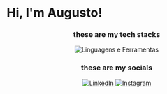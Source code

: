 # Hi, I'm Augusto!



<div align="center">
  <h3>these are my tech stacks</h3>
  <img src="https://skillicons.dev/icons?i=html,css,js,react,java,spring,py,nodejs,cpp,cs,linux,bash,git,github" alt="Linguagens e Ferramentas"/>
</div>

<div align="center">
  <h3>these are my socials</h3>
  <a href=https://www.linkedin.com/in/augusto-vitali-430329340/" target="_blank">
    <img src="https://img.shields.io/badge/-LinkedIn-0077B5?style=for-the-badge&logo=linkedin&logoColor=white" alt="LinkedIn"/>
  </a>
  <a href="https://www.instagram.com/zvitali_/" target="_blank">
    <img src="https://img.shields.io/badge/-Instagram-E4405F?style=for-the-badge&logo=instagram&logoColor=white" alt="Instagram"/>
  </a>
<!--   <a href="mailto:" target="_blank">
    <img src="https://img.shields.io/badge/-Gmail-EA4335?style=for-the-badge&logo=gmail&logoColor=white" alt="Gmail"/>
  </a> -->
</div>
